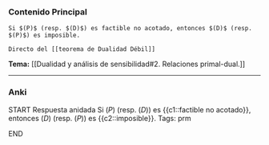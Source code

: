 ### Contenido Principal

```ad-cor
Si $(P)$ (resp. $(D)$) es factible no acotado, entonces $(D)$ (resp. $(P)$) es imposible.
```

```ad-proof
Directo del [[teorema de Dualidad Débil]]
```

**Tema:** [[Dualidad y análisis de sensibilidad#2. Relaciones primal-dual.]]

---
### Anki

START
Respuesta anidada
Si $(P)$ (resp. $(D)$) es {{c1::factible no acotado}}, entonces $(D)$ (resp. $(P)$) es {{c2::imposible}}.
Tags: prm
<!--ID: 1728820185299-->
END
